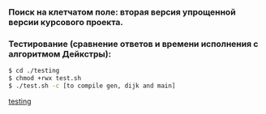 ### Поиск на клетчатом поле: вторая версия упрощенной версии курсового проекта. 

### Тестирование (сравнение ответов и времени исполнения с алгоритмом Дейкстры):

```bash
$ cd ./testing
$ chmod +rwx test.sh
$ ./test.sh -c [to compile gen, dijk and main]
```
[testing](./course-proj-base-testing.gif)
